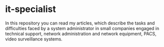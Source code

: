 # it-specialist
In this repository you can read my articles, which describe the tasks and difficulties faced by a system administrator in small companies engaged in technical support, network administration and network equipment, PACS, video surveillance systems.
